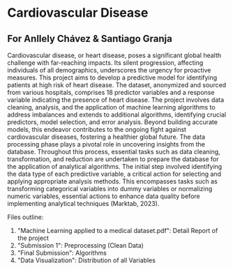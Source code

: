 # Cardiovascular Disease 
## For Anllely Chávez & Santiago Granja
<!---
Anllelyy/Anllelyy is a ✨ special ✨ repository because its `README.md` (this file) appears on your GitHub profile.
You can click the Preview link to take a look at your changes.
--->
Cardiovascular disease, or heart disease, poses a significant global health challenge with far-reaching impacts. Its silent progression, affecting individuals of all demographics, underscores the urgency for proactive measures.
This project aims to develop a predictive model for identifying patients at high risk of heart disease. The dataset, anonymized and sourced from various hospitals, comprises 18 predictor variables and a response variable indicating the presence of heart disease.
The project involves data cleaning, analysis, and the application of machine learning algorithms to address imbalances and extends to additional algorithms, identifying crucial predictors, model selection, and error analysis. Beyond building accurate models, this endeavor contributes to the ongoing fight against cardiovascular diseases, fostering a healthier global future.
The data processing phase plays a pivotal role in uncovering insights from the database. Throughout this process, essential tasks such as data cleaning, transformation, and reduction are undertaken to prepare the database for the application of analytical algorithms. The initial step involved identifying the data type of each predictive variable, a critical action for selecting and applying appropriate analysis methods. This encompasses tasks such as transforming categorical variables into dummy variables or normalizing numeric variables, essential actions to enhance data quality before implementing analytical techniques (Marktab, 2023).

Files outline:
1. "Machine Learning applied to a medical dataset.pdf": Detail Report of the project
2. "Submission 1": Preprocessing (Clean Data)
3. "Final Submission": Algorithms
4. "Data Visualization": Distribution of all Variables
